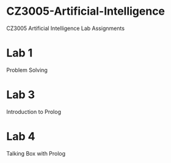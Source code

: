 # CZ3005-Artificial-Intelligence
CZ3005 Artificial Intelligence Lab Assignments 

# Lab 1 
Problem Solving 

# Lab 3
Introduction to Prolog 

# Lab 4
Talking Box with Prolog
